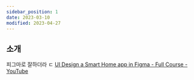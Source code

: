 ```yaml
---
sidebar_position: 1
date: 2023-03-10
modified: 2023-04-27
---
```


## 소개

피그마로 잘하더라 ㄷ
[UI Design a Smart Home app in Figma - Full Course - YouTube](https://www.youtube.com/watch?v=6aE9ItSIh2c)
